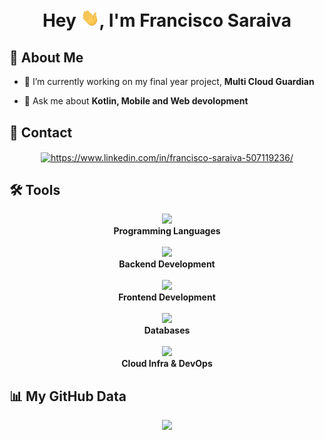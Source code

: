 <h1 align="center">Hey <img src="https://raw.githubusercontent.com/ABSphreak/ABSphreak/master/gifs/Hi.gif" width="30">, I'm Francisco Saraiva</h1>

## 📌 About Me

- 🔭 I’m currently working on my final year project, **Multi Cloud Guardian**

- 💬 Ask me about **Kotlin, Mobile and Web devolopment**


## 📱 Contact 
<div align="center">
<a href="https://linkedin.com/in/https://www.linkedin.com/in/francisco-saraiva-507119236/](https://www.linkedin.com/in/francisco-saraiva-507119236/" target="blank"><img align="center" src="https://raw.githubusercontent.com/rahuldkjain/github-profile-readme-generator/master/src/images/icons/Social/linked-in-alt.svg" alt="https://www.linkedin.com/in/francisco-saraiva-507119236/" height="30" width="40" /></a>
</div>

## 🛠️ Tools

<div align="center">
  <p align="center">
   <img src="https://skillicons.dev/icons?i=kotlin,java,js,ts,py&perline=5" height="40px"/>
   <br/>
   <b>Programming Languages</b>
   <br/><br/>
   <img src="https://skillicons.dev/icons?i=spring,nodejs,express&perline=5" height="40px"/>
   <br/>
   <b>Backend Development</b>
   <br/><br/>
   <img src="https://skillicons.dev/icons?i=react,html,css,tailwind&perline=4" height="40px"/>
   <br/>
   <b>Frontend Development</b>
   <br/><br/>
   <img src="https://skillicons.dev/icons?i=postgres,mongodb,elasticsearch&perline=4" height="40px"/>
   <br/>
   <b>Databases</b>
   <br/><br/>
   <img src="https://skillicons.dev/icons?i=docker,gcp,linux,bash,git&perline=9" height="40px"/>
   <br/>
   <b>Cloud Infra & DevOps</b>
    
</div>


## 📊 My GitHub Data

<div align="center">
<a href="https://github.com/saraiva22">
<img loading="lazy" height="180em" src="https://github-readme-stats.vercel.app/api/top-langs/?username=saraiva22&layout=compact&langs_count=7&theme=2f80ed"/>
</div>
